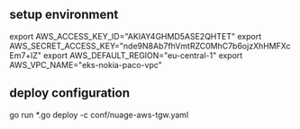 
## setup environment

export AWS_ACCESS_KEY_ID="AKIAY4GHMD5ASE2QHTET"
export AWS_SECRET_ACCESS_KEY="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"
export AWS_DEFAULT_REGION="eu-central-1"
export AWS_VPC_NAME="eks-nokia-paco-vpc"

## deploy configuration

go run *.go deploy -c conf/nuage-aws-tgw.yaml